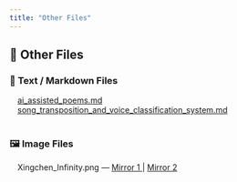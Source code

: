 ```yaml
---
title: "Other Files"
---
```


<!-- Favicon -->
<link rel="icon" type="image/x-icon" href="./others/face.ico" />

## 📁 Other Files

### 📄 Text / Markdown Files

<div style="margin-left: 1em;">
<a href="./others/ai_assisted_poems">ai_assisted_poems.md</a>
</div>
<div style="margin-left: 1em;">
<a href="./others/song_transposition_and_voice_classification_system">song_transposition_and_voice_classification_system.md</a>
</div>

<br>

### 🖼️ Image Files

<div style="margin-left: 1em;">
Xingchen_Infinity.png —
<a href="https://huggingface.co/1358Adrian/so-vits-svc-rvc-models/resolve/main/RVC_v2_Public_Models/Xingchen_Infinity.png" target="_blank">
  Mirror 1
</a> |
<a href="../../Xingchen_Infinity.png" target="_blank">
  Mirror 2
</a>
</div>
